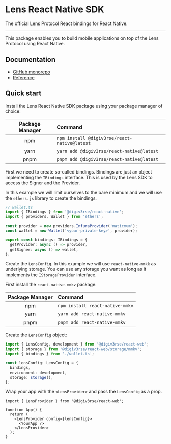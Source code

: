 # Lens React Native SDK

The official Lens Protocol React bindings for React Native.

---

This package enables you to build mobile applications on top of the Lens Protocol using React Native.

## Documentation

- [GitHub monorepo](https://github.com/digiv3rse-protocol/sdk)
- [Reference](https://digiv3rse-protocol.github.io/sdk/modules/_lens_protocol_react_native.html)

## Quick start

Install the Lens React Native SDK package using your package manager of choice:

| Package Manager | Command                                          |
| :-------------: | :----------------------------------------------- |
|       npm       | `npm install @digiv3rse/react-native@latest` |
|      yarn       | `yarn add @digiv3rse/react-native@latest`    |
|      pnpm       | `pnpm add @digiv3rse/react-native@latest`    |

First we need to create so-called bindings. Bindings are just an object implementing the `IBindings` interface. This is used by the Lens SDK to access the Signer and the Provider.

In this example we will limit ourselves to the bare minimum and we will use the `ethers.js` library to create the bindings.

```ts
// wallet.ts
import { IBindings } from '@digiv3rse/react-native';
import { providers, Wallet } from 'ethers';

const provider = new providers.InfuraProvider('maticmum');
const wallet = new Wallet('<your-private-key>', provider);

export const bindings: IBindings = {
  getProvider: async () => provider,
  getSigner: async () => wallet,
};
```

Create the `LensConfig`. In this example we will use `react-native-mmkk` as underlying storage. You can use any storage you want as long as it implements the `IStorageProvider` interface.

First install the `react-native-mmkv` package:

| Package Manager | Command                         |
| :-------------: | :------------------------------ |
|       npm       | `npm install react-native-mmkv` |
|      yarn       | `yarn add react-native-mmkv`    |
|      pnpm       | `pnpm add react-native-mmkv`    |

Create the `LensConfig` object:

```ts
import { LensConfig, development } from '@digiv3rse/react-web';
import { storage } from '@digiv3rse/react-web/storage/mmkv';
import { bindings } from './wallet.ts';

const lensConfig: LensConfig = {
  bindings,
  environment: development,
  storage: storage(),
};
```

Wrap your app with the `<LensProvider>` and pass the `LensConfig` as a prop.

```tsx
import { LensProvider } from '@digiv3rse/react-web';

function App() {
  return (
    <LensProvider config={lensConfig}>
      <YourApp />
    </LensProvider>
  );
}
```
